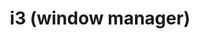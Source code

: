 ---
lang: en
layout: doc
permalink: /doc/i3/
redirect_from:
- /en/doc/i3/
- /doc/UserDoc/i3/
- /wiki/UserDoc/i3/
redirect_to: https://doc.qubes-os.org/en/latest/user/advanced-topics/i3.html
ref: 183
title: i3 (window manager)
---